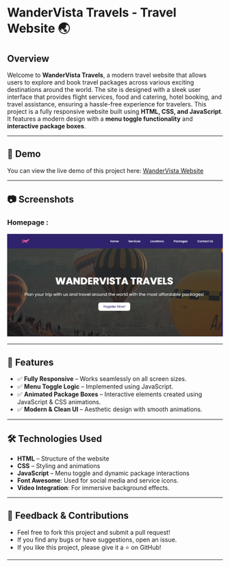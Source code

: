 # WanderVista Travels - Travel Website 🌏

## Overview
Welcome to **WanderVista Travels**, a modern travel website that allows users to explore and book travel packages across various exciting destinations around the world. The site is designed with a sleek user interface that provides flight services, food and catering, hotel booking, and travel assistance, ensuring a hassle-free experience for travelers. This project is a fully responsive website built using **HTML, CSS, and JavaScript**. It features a modern design with a **menu toggle functionality** and **interactive package boxes**.

---

## 📌 Demo

You can view the live demo of this project here: [WanderVista Website](https://travel-website-topaz-eight.vercel.app/)

---

## 📷 Screenshots
### Homepage : 
![Homepage Screenshot](images/image.png)

---

## 📌 Features

- ✅ **Fully Responsive** – Works seamlessly on all screen sizes.  
- ✅ **Menu Toggle Logic** – Implemented using JavaScript.  
- ✅ **Animated Package Boxes** – Interactive elements created using JavaScript & CSS animations.  
- ✅ **Modern & Clean UI** – Aesthetic design with smooth animations.  

---

## 🛠️ Technologies Used

- **HTML** – Structure of the website  
- **CSS** – Styling and animations  
- **JavaScript** – Menu toggle and dynamic package interactions  
- **Font Awesome**: Used for social media and service icons.
- **Video Integration**: For immersive background effects.

---

## 📩 Feedback & Contributions

- Feel free to fork this project and submit a pull request!
- If you find any bugs or have suggestions, open an issue.
- If you like this project, please give it a ⭐ on GitHub! 

---
